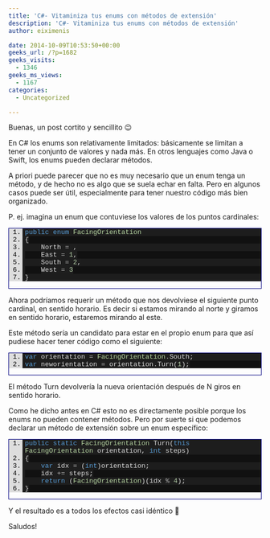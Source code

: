 ```yaml
---
title: 'C#- Vitaminiza tus enums con métodos de extensión'
description: 'C#- Vitaminiza tus enums con métodos de extensión'
author: eiximenis

date: 2014-10-09T10:53:50+00:00
geeks_url: /?p=1682
geeks_visits:
  - 1346
geeks_ms_views:
  - 1167
categories:
  - Uncategorized

---
```

Buenas, un post cortito y sencillito 😉

En C# los enums son relativamente limitados: básicamente se limitan a tener un conjunto de valores y nada más. En otros lenguajes como Java o Swift, los enums pueden declarar métodos.

A priori puede parecer que no es muy necesario que un enum tenga un método, y de hecho no es algo que se suela echar en falta. Pero en algunos casos puede ser útil, especialmente para tener nuestro código más bien organizado.

P. ej. imagina un enum que contuviese los valores de los puntos cardinales:

<div id="scid:9ce6104f-a9aa-4a17-a79f-3a39532ebf7c:ba40c31f-3727-4cf6-80b2-a3437a270e0c" class="wlWriterEditableSmartContent" style="float: none; padding-bottom: 0px; padding-top: 0px; padding-left: 0px; margin: 0px; display: inline; padding-right: 0px">
  <div style="border: #000080 1px solid; color: #000; font-family: 'Courier New', Courier, Monospace; font-size: 10pt">
    <div style="background: #ddd; max-height: 300px; overflow: auto">
      <ol start="1" style="background: #1d1d1d; margin: 0 0 0 2em; padding: 0 0 0 5px;">
        <li>
          <span style="background:#1e1e1e;color:#569cd6">public</span><span style="background:#1e1e1e;color:#dcdcdc"> </span><span style="background:#1e1e1e;color:#569cd6">enum</span><span style="background:#1e1e1e;color:#dcdcdc"> </span><span style="background:#1e1e1e;color:#b8d7a3">FacingOrientation</span>
        </li>
        <li style="background: #111111">
          <span style="background:#1e1e1e;color:#dcdcdc">{</span>
        </li>
        <li>
              <span style="background:#1e1e1e;color:#dcdcdc">North </span><span style="background:#1e1e1e;color:#b4b4b4">=</span><span style="background:#1e1e1e;color:#dcdcdc"> </span><span style="background:#1e1e1e;color:#b5cea8"></span><span style="background:#1e1e1e;color:#dcdcdc">,</span>
        </li>
        <li style="background: #111111">
              <span style="background:#1e1e1e;color:#dcdcdc">East </span><span style="background:#1e1e1e;color:#b4b4b4">=</span><span style="background:#1e1e1e;color:#dcdcdc"> </span><span style="background:#1e1e1e;color:#b5cea8">1</span><span style="background:#1e1e1e;color:#dcdcdc">,</span>
        </li>
        <li>
              <span style="background:#1e1e1e;color:#dcdcdc">South </span><span style="background:#1e1e1e;color:#b4b4b4">=</span><span style="background:#1e1e1e;color:#dcdcdc"> </span><span style="background:#1e1e1e;color:#b5cea8">2</span><span style="background:#1e1e1e;color:#dcdcdc">,</span>
        </li>
        <li style="background: #111111">
              <span style="background:#1e1e1e;color:#dcdcdc">West </span><span style="background:#1e1e1e;color:#b4b4b4">=</span><span style="background:#1e1e1e;color:#dcdcdc"> </span><span style="background:#1e1e1e;color:#b5cea8">3</span>
        </li>
        <li>
          <span style="background:#1e1e1e;color:#dcdcdc">}</span>
        </li>
      </ol>
    </div></p>
  </div></p>
</div>

Ahora podríamos requerir un método que nos devolviese el siguiente punto cardinal, en sentido horario. Es decir si estamos mirando al norte y giramos en sentido horario, estaremos mirando al este.

Este método sería un candidato para estar en el propio enum para que así pudiese hacer tener código como el siguiente:

<div id="scid:9ce6104f-a9aa-4a17-a79f-3a39532ebf7c:1fb24e44-d9ce-4317-8157-0ecee69cf596" class="wlWriterEditableSmartContent" style="float: none; padding-bottom: 0px; padding-top: 0px; padding-left: 0px; margin: 0px; display: inline; padding-right: 0px">
  <div style="border: #000080 1px solid; color: #000; font-family: 'Courier New', Courier, Monospace; font-size: 10pt">
    <div style="background: #ddd; max-height: 300px; overflow: auto">
      <ol start="1" style="background: #1d1d1d; margin: 0 0 0 2em; padding: 0 0 0 5px;">
        <li>
          <span style="background:#1e1e1e;color:#dcdcdc"></span><span style="background:#1e1e1e;color:#569cd6">var</span><span style="background:#1e1e1e;color:#dcdcdc"> orientation </span><span style="background:#1e1e1e;color:#b4b4b4">=</span><span style="background:#1e1e1e;color:#dcdcdc"> </span><span style="background:#1e1e1e;color:#b8d7a3">FacingOrientation</span><span style="background:#1e1e1e;color:#b4b4b4">.</span><span style="background:#1e1e1e;color:#dcdcdc">South;</span>
        </li>
        <li style="background: #111111">
          <span style="background:#1e1e1e;color:#dcdcdc"></span><span style="background:#1e1e1e;color:#569cd6">var</span><span style="background:#1e1e1e;color:#dcdcdc"> neworientation </span><span style="background:#1e1e1e;color:#b4b4b4">=</span><span style="background:#1e1e1e;color:#dcdcdc"> orientation</span><span style="background:#1e1e1e;color:#b4b4b4">.</span><span style="background:#1e1e1e;color:#dcdcdc">Turn(</span><span style="background:#1e1e1e;color:#b5cea8">1</span><span style="background:#1e1e1e;color:#dcdcdc">);</span>
        </li>
      </ol>
    </div></p>
  </div></p>
</div>

El método Turn devolvería la nueva orientación después de N giros en sentido horario.

Como he dicho antes en C# esto no es directamente posible porque los enums no pueden contener métodos. Pero por suerte si que podemos declarar un método de extensíón sobre un enum específico:

<div id="scid:9ce6104f-a9aa-4a17-a79f-3a39532ebf7c:0cfe4165-0636-451c-9ed8-0067d19d480e" class="wlWriterEditableSmartContent" style="float: none; padding-bottom: 0px; padding-top: 0px; padding-left: 0px; margin: 0px; display: inline; padding-right: 0px">
  <div style="border: #000080 1px solid; color: #000; font-family: 'Courier New', Courier, Monospace; font-size: 10pt">
    <div style="background: #ddd; max-height: 300px; overflow: auto">
      <ol start="1" style="background: #1d1d1d; margin: 0 0 0 2em; padding: 0 0 0 5px;">
        <li>
          <span style="background:#1e1e1e;color:#dcdcdc"></span><span style="background:#1e1e1e;color:#569cd6">public</span><span style="background:#1e1e1e;color:#dcdcdc"> </span><span style="background:#1e1e1e;color:#569cd6">static</span><span style="background:#1e1e1e;color:#dcdcdc"> </span><span style="background:#1e1e1e;color:#b8d7a3">FacingOrientation</span><span style="background:#1e1e1e;color:#dcdcdc"> Turn(</span><span style="background:#1e1e1e;color:#569cd6">this</span><span style="background:#1e1e1e;color:#dcdcdc"> </span><span style="background:#1e1e1e;color:#b8d7a3">FacingOrientation</span><span style="background:#1e1e1e;color:#dcdcdc"> orientation, </span><span style="background:#1e1e1e;color:#569cd6">int</span><span style="background:#1e1e1e;color:#dcdcdc"> steps)</span>
        </li>
        <li style="background: #111111">
          <span style="background:#1e1e1e;color:#dcdcdc">{</span>
        </li>
        <li>
              <span style="background:#1e1e1e;color:#dcdcdc"></span><span style="background:#1e1e1e;color:#569cd6">var</span><span style="background:#1e1e1e;color:#dcdcdc"> idx </span><span style="background:#1e1e1e;color:#b4b4b4">=</span><span style="background:#1e1e1e;color:#dcdcdc"> (</span><span style="background:#1e1e1e;color:#569cd6">int</span><span style="background:#1e1e1e;color:#dcdcdc">)orientation;</span>
        </li>
        <li style="background: #111111">
              <span style="background:#1e1e1e;color:#dcdcdc">idx </span><span style="background:#1e1e1e;color:#b4b4b4">+=</span><span style="background:#1e1e1e;color:#dcdcdc"> steps;</span>
        </li>
        <li>
              <span style="background:#1e1e1e;color:#dcdcdc"></span><span style="background:#1e1e1e;color:#569cd6">return</span><span style="background:#1e1e1e;color:#dcdcdc"> (</span><span style="background:#1e1e1e;color:#b8d7a3">FacingOrientation</span><span style="background:#1e1e1e;color:#dcdcdc">)(idx </span><span style="background:#1e1e1e;color:#b4b4b4">%</span><span style="background:#1e1e1e;color:#dcdcdc"> </span><span style="background:#1e1e1e;color:#b5cea8">4</span><span style="background:#1e1e1e;color:#dcdcdc">);</span>
        </li>
        <li style="background: #111111">
          <span style="background:#1e1e1e;color:#dcdcdc">}</span>
        </li>
      </ol>
    </div></p>
  </div></p>
</div>

Y el resultado es a todos los efectos casi idéntico 🙂

Saludos!